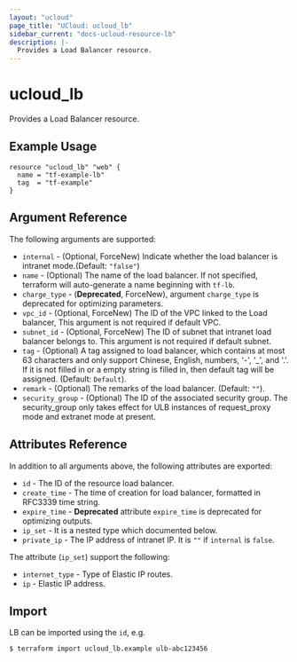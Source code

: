 ```yaml
---
layout: "ucloud"
page_title: "UCloud: ucloud_lb"
sidebar_current: "docs-ucloud-resource-lb"
description: |-
  Provides a Load Balancer resource.
---
```


# ucloud_lb

Provides a Load Balancer resource.

## Example Usage

```hcl
resource "ucloud_lb" "web" {
  name = "tf-example-lb"
  tag  = "tf-example"
}
```

## Argument Reference

The following arguments are supported:

* `internal` - (Optional, ForceNew) Indicate whether the load balancer is intranet mode.(Default: `"false"`)
* `name` - (Optional) The name of the load balancer. If not specified, terraform will auto-generate a name beginning with `tf-lb`.
* `charge_type` - (**Deprecated**, ForceNew), argument `charge_type` is deprecated for optimizing parameters.
* `vpc_id` - (Optional, ForceNew) The ID of the VPC linked to the Load balancer, This argument is not required if default VPC.
* `subnet_id` - (Optional, ForceNew) The ID of subnet that intranet load balancer belongs to. This argument is not required if default subnet.
* `tag` - (Optional) A tag assigned to load balancer, which contains at most 63 characters and only support Chinese, English, numbers, '-', '_', and '.'. If it is not filled in or a empty string is filled in, then default tag will be assigned. (Default: `Default`).
* `remark` - (Optional) The remarks of the load balancer. (Default: `""`).
* `security_group` - (Optional) The ID of the associated security group. The security_group only takes effect for ULB instances of request_proxy mode and extranet mode at present.

## Attributes Reference

In addition to all arguments above, the following attributes are exported:

* `id` - The ID of the resource load balancer.
* `create_time` - The time of creation for load balancer, formatted in RFC3339 time string.
* `expire_time` - **Deprecated** attribute `expire_time` is deprecated for optimizing outputs.
* `ip_set` - It is a nested type which documented below.
* `private_ip` - The IP address of intranet IP. It is `""` if `internal` is `false`.

The attribute (`ip_set`) support the following:

* `internet_type` - Type of Elastic IP routes.
* `ip` - Elastic IP address.

## Import

LB can be imported using the `id`, e.g.

```
$ terraform import ucloud_lb.example ulb-abc123456
```